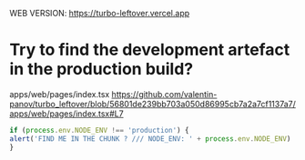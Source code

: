 WEB VERSION: https://turbo-leftover.vercel.app

# Try to find the development artefact in the production build?

apps/web/pages/index.tsx
https://github.com/valentin-panov/turbo_leftover/blob/56801de239bb703a050d86995cb7a2a7cf1137a7/apps/web/pages/index.tsx#L7

```javascript
if (process.env.NODE_ENV !== 'production') {
alert('FIND ME IN THE CHUNK ? /// NODE_ENV: ' + process.env.NODE_ENV)
}
```

